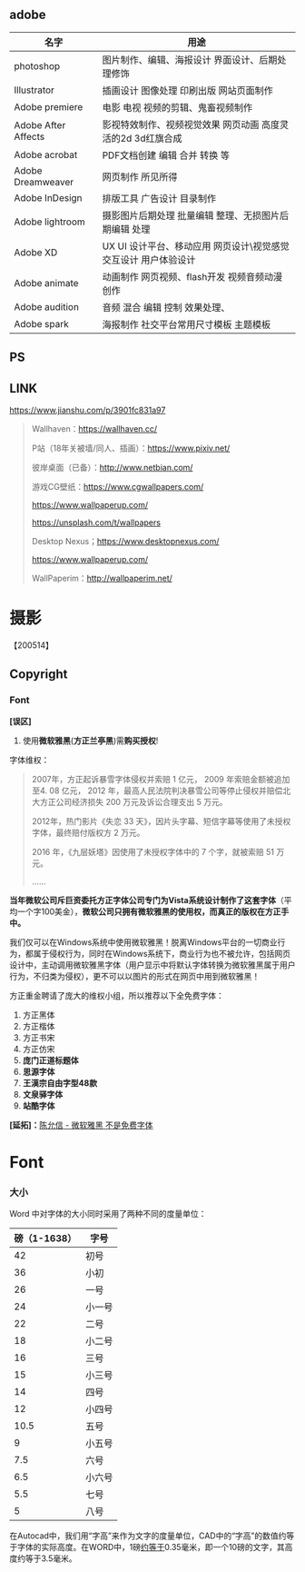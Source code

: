 ## adobe

| 名字                | 用途                                                         |
| ------------------- | ------------------------------------------------------------ |
| photoshop           | 图片制作、编辑、海报设计 界面设计、后期处理修饰 |
| Illustrator         | 插画设计 图像处理 印刷出版 网站页面制作                      |
| Adobe premiere      | 电影 电视 视频的剪辑、鬼畜视频制作                  |
| Adobe After Affects | 影视特效制作、视频视觉效果  网页动画 高度灵活的2d 3d红旗合成 |
| Adobe acrobat       | PDF文档创建 编辑 合并 转换 等                                |
| Adobe Dreamweaver   | 网页制作 所见所得                                            |
| Adobe InDesign      | 排版工具 广告设计 目录制作                                   |
| Adobe lightroom     | 摄影图片后期处理 批量编辑 整理、无损图片后期编辑 处理 |
| Adobe XD            | UX UI 设计平台、移动应用 网页设计\视觉感觉 交互设计 用户体验设计 |
| Adobe animate       | 动画制作 网页视频、flash开发 视频音频动漫创作        |
| Adobe audition      | 音频 混合 编辑 控制 效果处理、           |
|Adobe spark|海报制作 社交平台常用尺寸模板 主题模板|


## PS

## LINK

https://www.jianshu.com/p/3901fc831a97



> Wallhaven：https://wallhaven.cc/
>
> P站（18年关被墙/同人、插画）：https://www.pixiv.net/
>
> 彼岸桌面（已备）：http://www.netbian.com/
>
> 游戏CG壁纸：https://www.cgwallpapers.com/
>
> https://www.wallpaperup.com/
>
> https://unsplash.com/t/wallpapers
>
> Desktop Nexus；https://www.desktopnexus.com/
>
> https://www.wallpaperup.com/
>
> WallPaperim：http://wallpaperim.net/





> 







# 摄影

【200514】

## Copyright

### Font 

**[误区]**

1. 使用**微软雅黑**(**方正兰亭黑**)需**购买授权**!

字体维权：

> 2007年，方正起诉暴雪字体侵权并索赔 1 亿元， 2009 年索赔金额被追加至4. 08 亿元， 2012 年，最高人民法院判决暴雪公司等停止侵权并赔偿北大方正公司经济损失 200 万元及诉讼合理支出 5 万元。
>
> 2012年，热门影片《失恋 33 天》，因片头字幕、短信字幕等使用了未授权字体，最终赔付版权方 2 万元。
>
> 2016 年，《九层妖塔》因使用了未授权字体中的 7 个字，就被索赔 51 万元。 
>
> ......

**当年微软公司斥巨资委托方正字体公司专门为Vista系统设计制作了这套字体**（平均一个字100美金），**微软公司只拥有微软雅黑的使用权，而真正的版权在方正手中。**

我们仅可以在Windows系统中使用微软雅黑！脱离Windows平台的一切商业行为，都属于侵权行为，同时在Windows系统下，商业行为也不被允许，包括网页设计中，主动调用微软雅黑字体（用户显示中将默认字体转换为微软雅黑属于用户行为，不归类为侵权），更不可以以图片的形式在网页中用到微软雅黑！

方正重金聘请了庞大的维权小组，所以推荐以下全免费字体：

1. 方正黑体
2. 方正楷体
3. 方正书宋
4. 方正仿宋
5. **庞门正道标题体**
6. **思源字体**
7. **王漢宗自由字型48款**
8. **文泉驿字体**
9. **站酷字体**

**[延拓]：**[陈允信 - 微软雅黑 不是免费字体](https://zhuanlan.zhihu.com/p/30568782)



> 





# Font

### 大小

Word 中对字体的大小同时采用了两种不同的度量单位：

| **磅（1-1638）** | **字号** |
| ---------------- | -------- |
| 42               | 初号     |
| 36               | 小初     |
| 26               | 一号     |
| 24               | 小一号   |
| 22               | 二号     |
| 18               | 小二号   |
| 16               | 三号     |
| 15               | 小三号   |
| 14               | 四号     |
| 12               | 小四号   |
| 10.5             | 五号     |
| 9                | 小五号   |
| 7.5              | 六号     |
| 6.5              | 小六号   |
| 5.5              | 七号     |
| 5                | 八号     |

在Autocad中，我们用“字高”来作为文字的度量单位，CAD中的“字高”的数值约等于字体的实际高度。在WORD中，1磅[约等于](https://baike.baidu.com/item/约等于/4888813)0.35毫米，即一个10磅的文字，其高度约等于3.5毫米。



